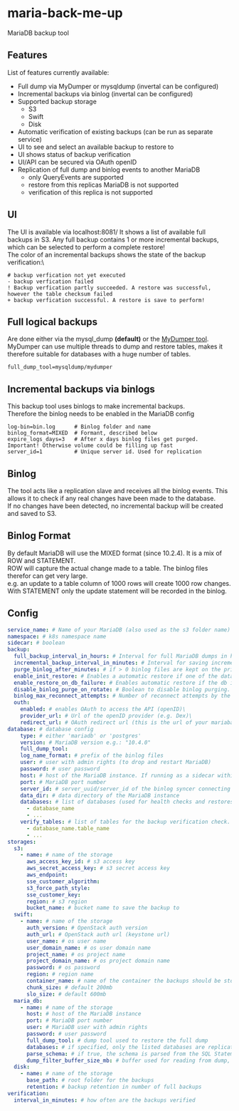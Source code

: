 # maria-back-me-up

MariaDB backup tool

## Features

List of features currently available:

- Full dump via MyDumper or mysqldump (invertal can be configured)
- Incremental backups via binlog (invertal can be configured)
- Supported backup storage
  - S3
  - Swift
  - Disk
- Automatic verification of existing backups (can be run as separate service)
- UI to see and select an available backup to restore to
- UI shows status of backup verification
- UI/API can be secured via OAuth openID
- Replication of full dump and binlog events to another MariaDB
  - only QueryEvents are supported
  - restore from this replicas MariaDB is not supported
  - verification of this replica is not supported

## UI

The UI is available via localhost:8081/
It shows a list of available full backups in S3. Any full backup contains 1 or more incremental backups, which can be selected to perform a complete restore!\
The color of an incremental backups shows the state of the backup verification:\

```text
# backup verfication not yet executed
- backup verfication failed
! Backup verfication partly succeeded. A restore was successful, however the table checksum failed
+ backup verfication successful. A restore is save to perform!
```

## Full logical backups

Are done either via the mysql_dump **(default)** or the [MyDumper tool](https://github.com/maxbube/mydumper).
MyDumper can use multiple threads to dump and restore tables, makes it therefore suitable for databases with a huge number of tables.

```text
full_dump_tool=mysqldump/mydumper
```

## Incremental backups via binlogs
This backup tool uses binlogs to make incremental backups.\
Therefore the binlog needs to be enabled in the MariaDB config

```text
log-bin=bin.log      # Binlog folder and name
binlog_format=MIXED  # Formant, described below
expire_logs_days=3   # After x days binlog files get purged. Important! Otherwise volume could be filling up fast
server_id=1          # Unique server id. Used for replication
```

## Binlog

The tool acts like a replication slave and receives all the binlog events. This allows it to check if any real changes have been made to the database.\
If no changes have been detected, no incremental backup will be created and saved to S3.

## Binlog Format

By default MariaDB will use the MIXED format (since 10.2.4). It is a mix of ROW and STATEMENT.\
ROW will capture the actual change made to a table. The binlog files therefor can get very large.\
e.g. an update to a table column of 1000 rows will create 1000 row changes.
With STATEMENT only the update statement will be recorded in the binlog.

## Config

``` yaml
service_name: # Name of your MariaDB (also used as the s3 folder name)
namespace: # k8s namespace name
sidecar: # boolean
backup:
  full_backup_interval_in_hours: # Interval for full MariaDB dumps in hours
  incremental_backup_interval_in_minutes: # Interval for saving incremental backups, one continous increment if < 0
  purge_binlog_after_minutes: # if > 0 binlog files are kept on the primary db until they are older
  enable_init_restore: # Enables a automatic restore if one of the databases (in MariaDB.databases) are missing.
  enable_restore_on_db_failure: # Enables automatic restore if the db is unhealthy.\
  disable_binlog_purge_on_rotate: # Boolean to disable binlog purging. Purging is enabled by detault
  binlog_max_reconnect_attempts: # Number of reconnect attempts by the binlog syncer, default is 10
  outh:
    enabled: # enables OAuth to access the API (openID)\
    provider_url: # Url of the openID provider (e.g. Dex)\
    redirect_url: # OAuth redirect url (this is the url of your mariabackup service)\
database: # database config
    type: # either 'mariadb' or 'postgres'
    version: # MariaDB version e.g.: "10.4.0"
    full_dump_tool:
    log_name_format: # prefix of the binlog files
    user: # user with admin rights (to drop and restart MariaDB)
    password: # user password
    host: # host of the MariaDB instance. If running as a sidecar within the MariaDB pod: 127.0.0.1
    port: # MariaDB port number
    server_id: # server_uuid/server_id of the binlog syncer connecting to the host
    data_dir: # data directory of the MariaDB instance
    databases: # list of databases (used for health checks and restores)
      - database_name
      - ...
    verify_tables: # list of tables for the backup verification check. If none are provided the checksum verification is skipped!
      - database_name.table_name
      - ...
storages:
  s3:
    - name: # name of the storage
      aws_access_key_id: # s3 access key
      aws_secret_access_key: # s3 secret access key
      aws_endpoint:
      sse_customer_algorithm:
      s3_force_path_style:
      sse_customer_key:
      region: # s3 region
      bucket_name: # bucket name to save the backup to
  swift:
    - name: # name of the storage
      auth_version: # OpenStack auth version
      auth_url: # OpenStack auth url (keystone url)
      user_name: # os user name
      user_domain_name: # os user domain name
      project_name: # os project name
      project_domain_name: # os project domain name
      password: # os password
      region: # region name
      container_name: # name of the container the backups should be store in
      chunk_size: # default 200mb
      slo_size: # default 600mb
  maria_db:
    - name: # name of the storage
      host: # host of the MariaDB instance
      port: # MariaDB port number
      user: # MariaDB user with admin rights
      password: # user password
      full_dump_tool: # dump tool used to restore the full dump
      databases: # if specified, only the listed databases are replicated
      parse_schema: # if true, the schema is parsed from the SQL Statement of a QueryEvent
      dump_filter_buffer_size_mb: # buffer used for reading from dump, default 2mb
  disk:
    - name: # name of the storage
      base_path: # root folder for the backups
      retention: # backup retention in number of full backups
verification:
  interval_in_minutes: # how often are the backups verified
```
